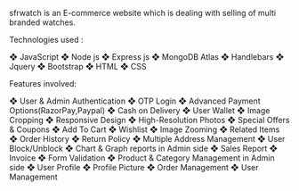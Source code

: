 sfrwatch is an E-commerce website which is dealing with selling of multi branded watches.


Technologies used :

❖ JavaScript
❖ Node js
❖ Express js
❖ MongoDB Atlas
❖ Handlebars
❖ Jquery
❖ Bootstrap
❖ HTML
❖ CSS

Features involved:

❖ User & Admin Authentication
❖ OTP Login
❖ Advanced Payment Options(RazorPay,Paypal)
❖ Cash on Delivery
❖ User Wallet
❖ Image Cropping
❖ Responsive Design
❖ High-Resolution Photos
❖ Special Offers & Coupons
❖ Add To Cart
❖ Wishlist
❖ Image Zooming
❖ Related Items
❖ Order History
❖ Return Policy
❖ Multiple Address Management
❖ User Block/Unblock
❖ Chart & Graph reports in Admin side
❖ Sales Report
❖ Invoice
❖ Form Validation
❖ Product & Category Management in Admin side
❖ User Profile
❖ Profile Picture
❖ Order Management
❖ User Management
